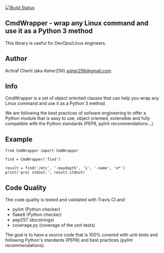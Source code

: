 [![Build Status](https://travis-ci.org/Asher256/python-cmdwrapper.svg?branch=master)](https://travis-ci.org/Asher256/python-cmdwrapper)

## CmdWrapper - wrap any Linux command and use it as a Python 3 method

This library is useful for DevOps/Linux engineers.

## Author

Achraf Cherti (aka Asher256) <asher256@gmail.com>

## Info

CmdWrapper is a set of object oriented classes that can help you wrap any Linux
command and use it as a Python 3 method.

We are following the best practices of sofware engineering to offer a Python
module that is easy to use, object oriented, extensible and fully compatible
with the Python standards (PEP8, pylint recommendations...).

## Example
```
from CmdWrapper import CmdWrapper

find = CmdWrapper('find')

result = find('/etc', '-maxdepth', '1', '-name', 'e*')
print('proc stdout:', result.stdout)

```

## Code Quality
The code quality is tested and validated with Travis CI and:
- pylint (Python checker)
- flake8 (Python checker)
- pep257 (docstrings)
- coverage.py (coverage of the unit-tests)

The goal is to have a source code that is 100% covered with unit-tests and
following Python's standards (PEP8) and best practices (pylint recommendations).

